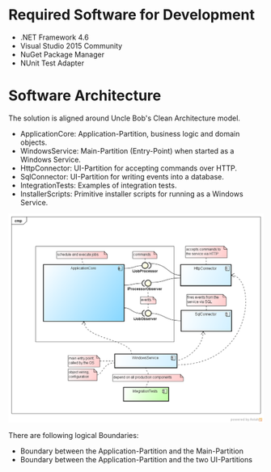 Required Software for Development
=================================

- .NET Framework 4.6
- Visual Studio 2015 Community
- NuGet Package Manager
- NUnit Test Adapter


Software Architecture
=====================

The solution is aligned around Uncle Bob's Clean Architecture model.

* ApplicationCore: Application-Partition, business logic and domain objects.
* WindowsService: Main-Partition (Entry-Point) when started as a Windows Service.
* HttpConnector: UI-Partition for accepting commands over HTTP.
* SqlConnector: UI-Partition for writing events into a database.
* IntegrationTests: Examples of integration tests.
* InstallerScripts: Primitive installer scripts for running as a Windows Service.

![Solution Components](diagrams/SolutionComponents.png?raw=true)

There are following logical Boundaries:
* Boundary between the Application-Partition and the Main-Partition
* Boundary between the Application-Partition and the two UI-Partitions
